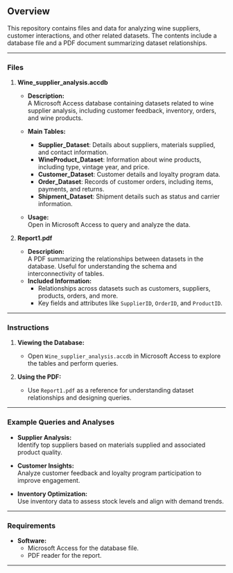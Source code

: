 ## Overview

This repository contains files and data for analyzing wine suppliers, customer interactions, and other related datasets. The contents include a database file and a PDF document summarizing dataset relationships.

---

### Files

1. **Wine_supplier_analysis.accdb**  
   - **Description:**  
     A Microsoft Access database containing datasets related to wine supplier analysis, including customer feedback, inventory, orders, and wine products.  
   - **Main Tables:**  
     - **Supplier_Dataset**: Details about suppliers, materials supplied, and contact information.  
     - **WineProduct_Dataset**: Information about wine products, including type, vintage year, and price.  
     - **Customer_Dataset**: Customer details and loyalty program data.  
     - **Order_Dataset**: Records of customer orders, including items, payments, and returns.  
     - **Shipment_Dataset**: Shipment details such as status and carrier information.  

   - **Usage:**  
     Open in Microsoft Access to query and analyze the data.

2. **Report1.pdf**  
   - **Description:**  
     A PDF summarizing the relationships between datasets in the database. Useful for understanding the schema and interconnectivity of tables.  
   - **Included Information:**  
     - Relationships across datasets such as customers, suppliers, products, orders, and more.
     - Key fields and attributes like `SupplierID`, `OrderID`, and `ProductID`.

---

### Instructions

1. **Viewing the Database:**  
   - Open `Wine_supplier_analysis.accdb` in Microsoft Access to explore the tables and perform queries.

2. **Using the PDF:**  
   - Use `Report1.pdf` as a reference for understanding dataset relationships and designing queries.

---

### Example Queries and Analyses

- **Supplier Analysis:**  
  Identify top suppliers based on materials supplied and associated product quality.
  
- **Customer Insights:**  
  Analyze customer feedback and loyalty program participation to improve engagement.

- **Inventory Optimization:**  
  Use inventory data to assess stock levels and align with demand trends.

---

### Requirements

- **Software:**  
  - Microsoft Access for the database file.  
  - PDF reader for the report.

---

